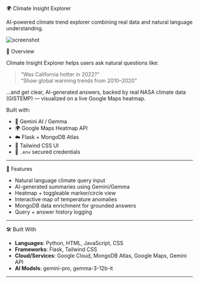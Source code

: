  🌍 Climate Insight Explorer

AI-powered climate trend explorer combining real data and natural language understanding.

![screenshot](preview.png)

🚀 Overview

Climate Insight Explorer helps users ask natural questions like:

> “Was California hotter in 2022?”  
> “Show global warming trends from 2010–2020”

...and get clear, AI-generated answers, backed by real NASA climate data (GISTEMP) — visualized on a live Google Maps heatmap.

Built with:
- 🧠 Gemini AI / Gemma
- 🌍 Google Maps Heatmap API
- ☁️ Flask + MongoDB Atlas
- 🎨 Tailwind CSS UI
- 🔐 `.env` secured credentials

---

 🌟 Features

- Natural language climate query input
- AI-generated summaries using Gemini/Gemma
- Heatmap + toggleable marker/circle view
- Interactive map of temperature anomalies
- MongoDB data enrichment for grounded answers
- Query + answer history logging

---

 🛠 Built With

- **Languages**: Python, HTML, JavaScript, CSS
- **Frameworks**: Flask, Tailwind CSS
- **Cloud/Services**: Google Cloud, MongoDB Atlas, Google Maps, Gemini API
- **AI Models**: gemini-pro, gemma-3-12b-it

---

 
 
